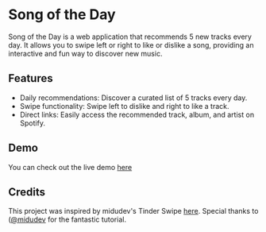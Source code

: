 # Song of the Day

Song of the Day is a web application that recommends 5 new tracks every day. It allows you to swipe left or right to like or dislike a song, providing an interactive and fun way to discover new music.

## Features

- Daily recommendations: Discover a curated list of 5 tracks every day.
- Swipe functionality: Swipe left to dislike and right to like a track.
- Direct links: Easily access the recommended track, album, and artist on Spotify.

## Demo

You can check out the live demo [here](http:dev.juanfalibene.com/sotd)

## Credits

This project was inspired by midudev's Tinder Swipe [here](https://github.com/midudev/javascript-100-proyectos/tree/main/01-tinder-swipe). Special thanks to ([@midudev](https://github.com/midudev) for the fantastic tutorial.
